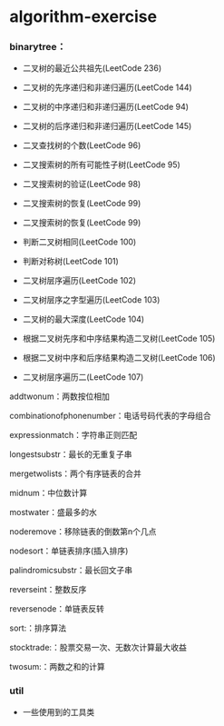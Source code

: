# algorithm-exercise

### binarytree：
  * 二叉树的最近公共祖先(LeetCode 236)

  * 二叉树的先序递归和非递归遍历(LeetCode 144)

  * 二叉树的中序递归和非递归遍历(LeetCode 94)

  * 二叉树的后序递归和非递归遍历(LeetCode 145)

  * 二叉查找树的个数(LeetCode 96)

  * 二叉搜索树的所有可能性子树(LeetCode 95)

  * 二叉搜索树的验证(LeetCode 98)

  * 二叉搜索树的恢复(LeetCode 99)

  * 二叉搜索树的恢复(LeetCode 99)

  * 判断二叉树相同(LeetCode 100)

  * 判断对称树(LeetCode 101)

  * 二叉树层序遍历(LeetCode 102)

  * 二叉树层序之字型遍历(LeetCode 103)

  * 二叉树的最大深度(LeetCode 104)

  * 根据二叉树先序和中序结果构造二叉树(LeetCode 105)

  * 根据二叉树中序和后序结果构造二叉树(LeetCode 106)

  * 二叉树层序遍历二(LeetCode 107)


addtwonum：两数按位相加

combinationofphonenumber：电话号码代表的字母组合

expressionmatch：字符串正则匹配

longestsubstr：最长的无重复子串

mergetwolists：两个有序链表的合并

midnum：中位数计算

mostwater：盛最多的水

noderemove：移除链表的倒数第n个几点

nodesort：单链表排序(插入排序)

palindromicsubstr：最长回文子串

reverseint：整数反序

reversenode：单链表反转

sort:：排序算法

stocktrade:：股票交易一次、无数次计算最大收益

twosum:：两数之和的计算

### util
  * 一些使用到的工具类